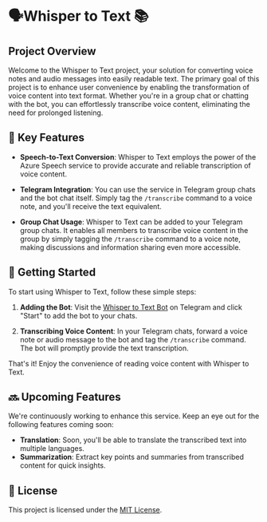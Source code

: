 # 🗣️Whisper to Text 📚

## Project Overview

Welcome to the Whisper to Text project, your solution for converting voice notes and audio messages into easily readable text. The primary goal of this project is to enhance user convenience by enabling the transformation of voice content into text format. Whether you're in a group chat or chatting with the bot, you can effortlessly transcribe voice content, eliminating the need for prolonged listening.

## 🔑 Key Features

- **Speech-to-Text Conversion**: Whisper to Text employs the power of the Azure Speech service to provide accurate and reliable transcription of voice content.

- **Telegram Integration**: You can use the service in Telegram group chats and the bot chat itself. Simply tag the `/transcribe` command to a voice note, and you'll receive the text equivalent.

- **Group Chat Usage**: Whisper to Text can be added to your Telegram group chats. It enables all members to transcribe voice content in the group by simply tagging the `/transcribe` command to a voice note, making discussions and information sharing even more accessible.

## 🚀 Getting Started

To start using Whisper to Text, follow these simple steps:

1. **Adding the Bot**: Visit the [Whisper to Text Bot](https://t.me/whisper_to_text_bot) on Telegram and click "Start" to add the bot to your chats.

2. **Transcribing Voice Content**: In your Telegram chats, forward a voice note or audio message to the bot and tag the `/transcribe` command. The bot will promptly provide the text transcription.

That's it! Enjoy the convenience of reading voice content with Whisper to Text.

## 🔜 Upcoming Features

We're continuously working to enhance this service. Keep an eye out for the following features coming soon:

- **Translation**: Soon, you'll be able to translate the transcribed text into multiple languages.
- **Summarization**: Extract key points and summaries from transcribed content for quick insights.

## 📄 License

This project is licensed under the [MIT License](LICENSE).
